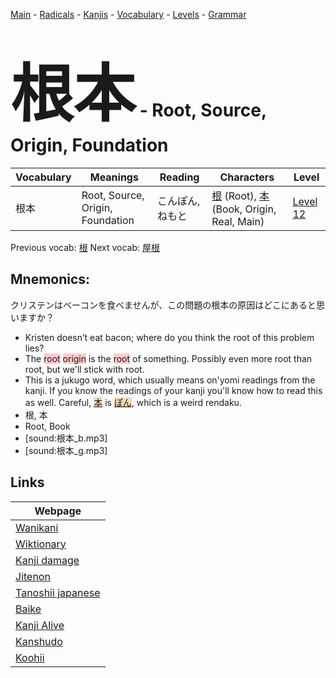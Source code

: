 <style> bigfont {font-size: 100px}</style>
[Main](../README.md) -
[Radicals](../radicals.md) -
[Kanjis](../kanjis.md) -
[Vocabulary](../vocabulary.md) -
[Levels](../levels.md) -
[Grammar](../grammar.md)
# <bigfont> 根本</bigfont> - Root, Source, Origin, Foundation 

| Vocabulary | Meanings | Reading | Characters | Level |
| --- | --- | --- | --- | --- |
| 根本 | Root, Source, Origin, Foundation | こんぽん, ねもと |  [根](../kanjis/根.md) (Root), [本](../kanjis/本.md) (Book, Origin, Real, Main) | [Level 12](../levels/wk_level12.md) |

Previous vocab: [根](根.md) Next vocab: [屋根](屋根.md) 

## Mnemonics:
クリステンはベーコンを食べませんが、この問題の根本の原因はどこにあると思いますか？
* Kristen doesn’t eat bacon; where do you think the root of this problem lies?
* The <span style="background-color:#ffcccb"> root</span> <span style="background-color:#ffcccb"> origin</span> is the <span style="background-color:#ffcccb"> root</span> of something. Possibly even more root than root, but we'll stick with root.
* This is a jukugo word, which usually means on'yomi readings from the kanji. If you know the readings of your kanji you'll know how to read this as well. Careful, <span style="background-color:#fed8b1"> [本](https://jisho.org/search/本)</span> is <span style="background-color:#fed8b1"> [ぽん](https://jisho.org/search/ぽん)</span>, which is a weird rendaku.
* 根, 本
* Root, Book
* [sound:根本_b.mp3]
* [sound:根本_g.mp3]


## Links 

| Webpage |
| --- |
| [Wanikani          ](https://www.wanikani.com/kanji/根本) |
| [Wiktionary        ](https://en.wiktionary.org/wiki/根本) |
| [Kanji damage      ](http://www.kanjidamage.com/kanji/search?utf8=✓&q=根本) |
| [Jitenon           ](https://jitenon.com/kanji/根本) |
| [Tanoshii japanese ](https://www.tanoshiijapanese.com/dictionary/kanji.cfm?k=根本) |
| [Baike             ](https://baike.baidu.com/item/根本) |
| [Kanji Alive       ](https://app.kanjialive.com/根本) |
| [Kanshudo          ](https://www.kanshudo.com/searchmn?q=根本) |
| [Koohii            ](https://kanji.koohii.com/study/kanji/根本) |
